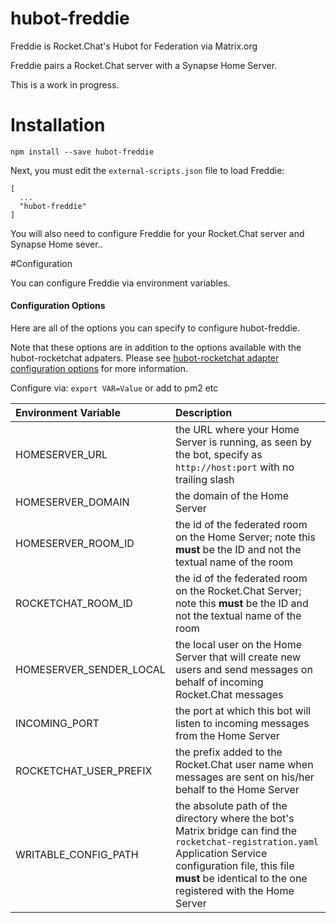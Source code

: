 hubot-freddie
=============

Freddie is Rocket.Chat's Hubot for Federation via Matrix.org

Freddie pairs a Rocket.Chat server with a Synapse Home Server.

This is a work in progress.

# Installation

```
npm install --save hubot-freddie
```

Next, you must edit the `external-scripts.json` file to load Freddie:

```
[
  ...
  "hubot-freddie"
]
```

You will also need to configure Freddie for your Rocket.Chat server and Synapse Home sever..


#Configuration

You can configure Freddie via environment variables.

#### Configuration Options

Here are all of the options you can specify to configure hubot-freddie.

Note that these options are in addition to the options available with the hubot-rocketchat adpaters.  Please see [hubot-rocketchat  adapter configuration options](https://github.com/RocketChat/hubot-rocketchat#configuration-options) for more information.

Configure via: `export VAR=Value` or add to pm2 etc

Environment Variable | Description
:---- | :----
HOMESERVER_URL | the URL where your Home Server is running, as seen by the bot, specify as `http://host:port`  with no trailing slash
HOMESERVER_DOMAIN | the domain of the Home Server
HOMESERVER_ROOM_ID | the id of the federated room on the Home Server;  note this **must** be the ID and not the textual name of the room
ROCKETCHAT_ROOM_ID | the id of the federated room on the Rocket.Chat Server; note this **must** be the ID and not the textual name of the room
HOMESERVER_SENDER_LOCAL | the local user on the Home Server that will create new users and send messages on behalf of incoming Rocket.Chat messages
INCOMING_PORT | the port at which this bot will listen to incoming messages from the Home Server
ROCKETCHAT_USER_PREFIX | the prefix added to the Rocket.Chat user name when messages are sent on his/her behalf to the Home Server
WRITABLE_CONFIG_PATH |  the absolute path of the directory where the bot's Matrix bridge can find the `rocketchat-registration.yaml` Application Service configuration file, this file **must** be identical to the one registered with the Home Server




